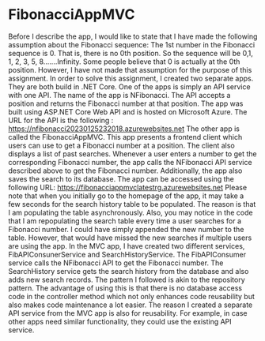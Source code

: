 # FibonacciAppMVC
Before I describe the app, I would like to state that I have made the following assumption about the Fibonacci sequence: The 1st number in the Fibonacci sequence is 0. That is, there is no 0th position. So the sequence will be 0,1, 1, 2, 3, 5, 8…….Infinity.  Some people believe that 0 is actually at the 0th position. However, I have not made that assumption for the purpose of this assignment. 
In order to solve this assignment, I created two separate apps. They are both build in .NET Core. One of the apps is simply an API service with one API. The name of the app is NFibonacci.  The API accepts a position and returns the Fibonacci number at that position. The app was built using ASP.NET Core Web API and is hosted on Microsoft Azure.  The URL for the API is the following : 
https://nfibonacci20230125232018.azurewebsites.net
The other app is called the FibonacciAppMVC. This app presents a frontend client which users can use to get a Fibonacci number at a position. The client also displays a list of past searches. Whenever a user enters a number to get the corresponding Fibonacci number, the app calls the NFibonacci API service described above to get the Fibonacci number. Additionally, the app also saves the search to its database. The app can be accessed using the following URL:
https://fibonacciappmvclatestrg.azurewebsites.net
Please note that when you initially go to the homepage of the app, it may take a few seconds for the search history table to be populated. The reason is that I am populating the table asynchronously. Also, you may notice in the code that I am repopulating the search table every time a user searches for a Fibonacci number. I could have simply appended the new number to the table. However, that would have missed the new searches if multiple users are using the app. 
In the MVC app, I have created two different services, FibAPIConsunerService and SearchHistoryService. The FibAPIConsumer service calls the NFibonacci API to get the Fibonacci number. The SearchHistory service gets the search history from the database and also adds new search records. The pattern I followed is akin to the repository pattern. The advantage of using this is that there is no database access code in the controller method which not only enhances code reusability but also makes code maintenance a lot easier. 
The reason I created a separate API service from the MVC app is also for reusability. For example, in case other apps need similar functionality, they could use the existing API service. 


